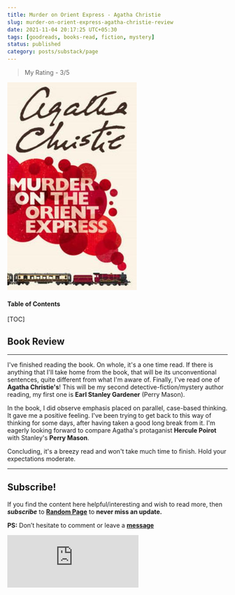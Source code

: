 ```yaml
---
title: Murder on Orient Express - Agatha Christie
slug: murder-on-orient-express-agatha-christie-review
date: 2021-11-04 20:17:25 UTC+05:30
tags: [goodreads, books-read, fiction, mystery]
status: published
category: posts/substack/page
---
```


> My Rating - 3/5

![](/images/Murder%20on%20Orient%20Express%20%20Agatha%20Christie.jpg)
<h4>Table of Contents</h4>
[TOC]

## Book Review
---

I've finished reading the book. On whole, it's a one time read. If there is anything that I'll take home from the book, that will be its unconventional sentences, quite different from what I'm aware of. Finally, I've read one of **Agatha Christie's**! This will be my second detective-fiction/mystery author reading, my first one is **Earl Stanley Gardener** (Perry Mason).

In the book, I did observe emphasis placed on parallel, case-based thinking. It gave me a positive feeling. I've been trying to get back to this way of thinking for some days, after having taken a good long break from it. I'm eagerly looking forward to compare Agatha's protaganist **Hercule Poirot** with Stanley's **Perry Mason**. 

Concluding, it's a breezy read and won't take much time to finish. Hold your expectations moderate.

---
## Subscribe!
If you find the content here helpful/interesting and wish to read more, then _**subscribe**_ to [**Random Page**](https://randompage8.substack.com/) to **never miss an update.**

**PS:** Don’t hesitate to comment or leave a **[message](https://twitter.com/jeanbourgain8)**
<div class="row">
	<iframe src="https://randompage8.substack.com/embed" max-width="480" height="120" frameborder="0" scrolling="no" class="centred"></iframe>
	<br>
</div>
